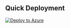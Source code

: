 ## Quick Deployment
[![Deploy to Azure](https://aka.ms/deploytoazurebutton)](https://portal.azure.com/#create/Microsoft.Template/uri/https%3A%2F%2Fraw.githubusercontent.com%2FRakeshPrasad21%2FSetinel_deployment%2Fmain%2FARMTemplates%2FPlaybooks%2FMISP%2Fazuredeploy.json)
